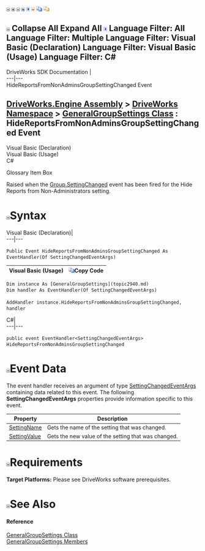 ![](dotnetimages/collapse.gif) ![](dotnetimages/expand.gif) ![](dotnetimages/collapse.gif) ![](dotnetimages/expand.gif) ![](dotnetimages/drpdown.gif) ![](dotnetimages/drpdown_orange.gif) ![](dotnetimages/copycode.gif) ![](dotnetimages/copycodeHighlight.gif)

![](dotnetimages/collapse.gif) Collapse All Expand All ![](dotnetimages/drpdown.gif) Language Filter: All  Language Filter: Multiple  Language Filter: Visual Basic (Declaration) Language Filter: Visual Basic (Usage) Language Filter: C#  
---  
DriveWorks SDK Documentation  |   
---|---  
HideReportsFromNonAdminsGroupSettingChanged Event   
  
[DriveWorks.Engine Assembly](topic2156.md) > [DriveWorks Namespace](topic2159.md) > [GeneralGroupSettings Class](topic2940.md) : HideReportsFromNonAdminsGroupSettingChanged Event  
---  
  
Visual Basic (Declaration)    
Visual Basic (Usage)    
C# 

Glossary Item Box

Raised when the [Group.SettingChanged](topic3021.md) event has been fired for the Hide Reports from Non-Administrators setting. 

# ![](dotnetimages/collapse.gif)Syntax

Visual Basic (Declaration)|   
---|---  
      
    
    Public Event HideReportsFromNonAdminsGroupSettingChanged As EventHandler(Of SettingChangedEventArgs)  
  
Visual Basic (Usage)| ![](dotnetimages/copycode.gif)Copy Code  
---|---  
      
    
    Dim instance As [GeneralGroupSettings](topic2940.md)
    Dim handler As EventHandler(Of SettingChangedEventArgs)
     
    AddHandler instance.HideReportsFromNonAdminsGroupSettingChanged, handler  
  
C#|   
---|---  
      
    
    public event EventHandler<SettingChangedEventArgs> HideReportsFromNonAdminsGroupSettingChanged  
  
# ![](dotnetimages/collapse.gif)Event Data

The event handler receives an argument of type [SettingChangedEventArgs](topic5288.md) containing data related to this event. The following **SettingChangedEventArgs** properties provide information specific to this event.

Property| Description  
---|---  
[SettingName](topic5296.md)| Gets the name of the setting that was changed.   
[SettingValue](topic5297.md)| Gets the new value of the setting that was changed.   
  
# ![](dotnetimages/collapse.gif)Requirements

**Target Platforms:** Please see DriveWorks software prerequisites.

# ![](dotnetimages/collapse.gif)See Also

#### Reference

[GeneralGroupSettings Class](topic2940.md)   
[GeneralGroupSettings Members](topic2941.md)



